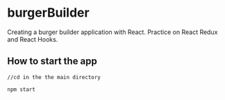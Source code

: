 # burgerBuilder
Creating a burger builder application with React. Practice on React Redux and React Hooks.

## How to start the app
```
//cd in the the main directory 

npm start 
```
